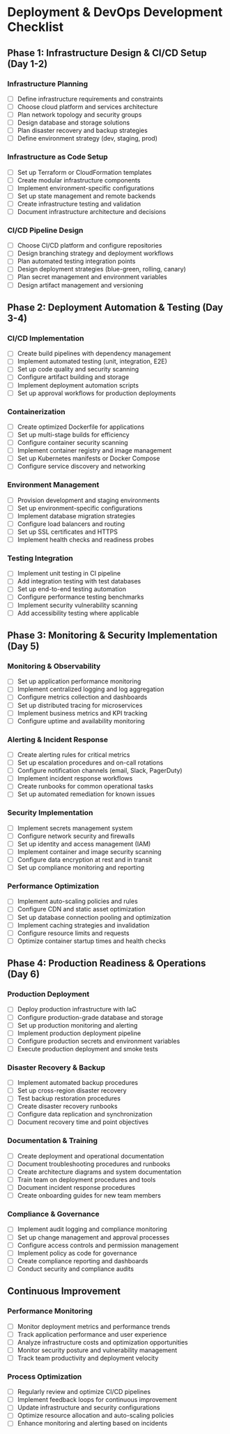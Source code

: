 # Deployment & DevOps Development Checklist

## Phase 1: Infrastructure Design & CI/CD Setup (Day 1-2)

### Infrastructure Planning
- [ ] Define infrastructure requirements and constraints
- [ ] Choose cloud platform and services architecture
- [ ] Plan network topology and security groups
- [ ] Design database and storage solutions
- [ ] Plan disaster recovery and backup strategies
- [ ] Define environment strategy (dev, staging, prod)

### Infrastructure as Code Setup
- [ ] Set up Terraform or CloudFormation templates
- [ ] Create modular infrastructure components
- [ ] Implement environment-specific configurations
- [ ] Set up state management and remote backends
- [ ] Create infrastructure testing and validation
- [ ] Document infrastructure architecture and decisions

### CI/CD Pipeline Design
- [ ] Choose CI/CD platform and configure repositories
- [ ] Design branching strategy and deployment workflows
- [ ] Plan automated testing integration points
- [ ] Design deployment strategies (blue-green, rolling, canary)
- [ ] Plan secret management and environment variables
- [ ] Design artifact management and versioning

## Phase 2: Deployment Automation & Testing (Day 3-4)

### CI/CD Implementation
- [ ] Create build pipelines with dependency management
- [ ] Implement automated testing (unit, integration, E2E)
- [ ] Set up code quality and security scanning
- [ ] Configure artifact building and storage
- [ ] Implement deployment automation scripts
- [ ] Set up approval workflows for production deployments

### Containerization
- [ ] Create optimized Dockerfile for applications
- [ ] Set up multi-stage builds for efficiency
- [ ] Configure container security scanning
- [ ] Implement container registry and image management
- [ ] Set up Kubernetes manifests or Docker Compose
- [ ] Configure service discovery and networking

### Environment Management
- [ ] Provision development and staging environments
- [ ] Set up environment-specific configurations
- [ ] Implement database migration strategies
- [ ] Configure load balancers and routing
- [ ] Set up SSL certificates and HTTPS
- [ ] Implement health checks and readiness probes

### Testing Integration
- [ ] Implement unit testing in CI pipeline
- [ ] Add integration testing with test databases
- [ ] Set up end-to-end testing automation
- [ ] Configure performance testing benchmarks
- [ ] Implement security vulnerability scanning
- [ ] Add accessibility testing where applicable

## Phase 3: Monitoring & Security Implementation (Day 5)

### Monitoring & Observability
- [ ] Set up application performance monitoring
- [ ] Implement centralized logging and log aggregation
- [ ] Configure metrics collection and dashboards
- [ ] Set up distributed tracing for microservices
- [ ] Implement business metrics and KPI tracking
- [ ] Configure uptime and availability monitoring

### Alerting & Incident Response
- [ ] Create alerting rules for critical metrics
- [ ] Set up escalation procedures and on-call rotations
- [ ] Configure notification channels (email, Slack, PagerDuty)
- [ ] Implement incident response workflows
- [ ] Create runbooks for common operational tasks
- [ ] Set up automated remediation for known issues

### Security Implementation
- [ ] Implement secrets management system
- [ ] Configure network security and firewalls
- [ ] Set up identity and access management (IAM)
- [ ] Implement container and image security scanning
- [ ] Configure data encryption at rest and in transit
- [ ] Set up compliance monitoring and reporting

### Performance Optimization
- [ ] Implement auto-scaling policies and rules
- [ ] Configure CDN and static asset optimization
- [ ] Set up database connection pooling and optimization
- [ ] Implement caching strategies and invalidation
- [ ] Configure resource limits and requests
- [ ] Optimize container startup times and health checks

## Phase 4: Production Readiness & Operations (Day 6)

### Production Deployment
- [ ] Deploy production infrastructure with IaC
- [ ] Configure production-grade database and storage
- [ ] Set up production monitoring and alerting
- [ ] Implement production deployment pipeline
- [ ] Configure production secrets and environment variables
- [ ] Execute production deployment and smoke tests

### Disaster Recovery & Backup
- [ ] Implement automated backup procedures
- [ ] Set up cross-region disaster recovery
- [ ] Test backup restoration procedures
- [ ] Create disaster recovery runbooks
- [ ] Configure data replication and synchronization
- [ ] Document recovery time and point objectives

### Documentation & Training
- [ ] Create deployment and operational documentation
- [ ] Document troubleshooting procedures and runbooks
- [ ] Create architecture diagrams and system documentation
- [ ] Train team on deployment procedures and tools
- [ ] Document incident response procedures
- [ ] Create onboarding guides for new team members

### Compliance & Governance
- [ ] Implement audit logging and compliance monitoring
- [ ] Set up change management and approval processes
- [ ] Configure access controls and permission management
- [ ] Implement policy as code for governance
- [ ] Create compliance reporting and dashboards
- [ ] Conduct security and compliance audits

## Continuous Improvement

### Performance Monitoring
- [ ] Monitor deployment metrics and performance trends
- [ ] Track application performance and user experience
- [ ] Analyze infrastructure costs and optimization opportunities
- [ ] Monitor security posture and vulnerability management
- [ ] Track team productivity and deployment velocity

### Process Optimization
- [ ] Regularly review and optimize CI/CD pipelines
- [ ] Implement feedback loops for continuous improvement
- [ ] Update infrastructure and security configurations
- [ ] Optimize resource allocation and auto-scaling policies
- [ ] Enhance monitoring and alerting based on incidents